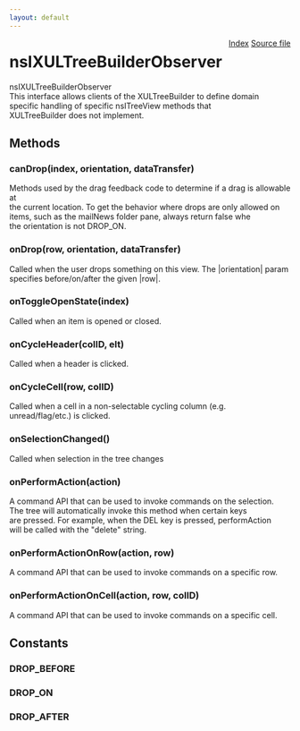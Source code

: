 ```yaml
---
layout: default
---
```

<div class='links' style='float:right'><a href="../index.html">Index</a>
<a href="http://dxr.mozilla.org/mozilla-central/source/dom/xul/templates/nsIXULTemplateBuilder.idl">Source file</a>
</div>

# nsIXULTreeBuilderObserver #
  
nsIXULTreeBuilderObserver  
 This interface allows clients of the XULTreeBuilder to define domain   
 specific handling of specific nsITreeView methods that   
 XULTreeBuilder does not implement.  
  

## Methods ##

### canDrop(index, orientation, dataTransfer) ###
  
Methods used by the drag feedback code to determine if a drag is allowable at  
the current location. To get the behavior where drops are only allowed on  
items, such as the mailNews folder pane, always return false whe  
the orientation is not DROP_ON.  
  

### onDrop(row, orientation, dataTransfer) ###
  
Called when the user drops something on this view. The |orientation| param  
specifies before/on/after the given |row|.  
  

### onToggleOpenState(index) ###
   
Called when an item is opened or closed.   
  

### onCycleHeader(colID, elt) ###
   
Called when a header is clicked.  
  

### onCycleCell(row, colID) ###
  
Called when a cell in a non-selectable cycling column (e.g.   
unread/flag/etc.) is clicked.  
  

### onSelectionChanged() ###
   
Called when selection in the tree changes  
  

### onPerformAction(action) ###
  
A command API that can be used to invoke commands on the selection.    
The tree will automatically invoke this method when certain keys   
are pressed.  For example, when the DEL key is pressed, performAction   
will be called with the "delete" string.   
  

### onPerformActionOnRow(action, row) ###
  
A command API that can be used to invoke commands on a specific row.  
  

### onPerformActionOnCell(action, row, colID) ###
  
A command API that can be used to invoke commands on a specific cell.  
  

## Constants ##

### DROP_BEFORE ###

### DROP_ON ###

### DROP_AFTER ###
